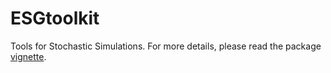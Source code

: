 ESGtoolkit
==========

Tools for Stochastic Simulations. For more details, please read the package  [vignette](/vignettes/ESG2toolkit_Intro_012020.pdf).
